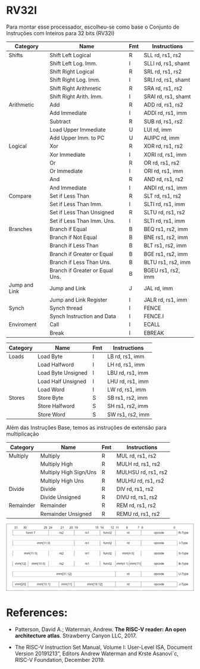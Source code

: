 # RV32I

Para montar esse processador, escolheu-se como base o Conjunto de Instruções com Inteiros para 32 bits (RV32I)

| Category      |                 Name            | Fmt |       Instructions       |
|---------------|---------------------------------|-----|--------------------------|
| Shifts        |              Shift Left Logical |  R  | SLL     rd, rs1, rs2     |
|               |             Shift Left Log. Imm.|  I  | SLLI    rd, rs1, shamt   |
|               |             Shift Right Logical |  R  | SRL     rd, rs1, rs2     |
|               |            Shift Right Log. Imm.|  I  | SRLI    rd, rs1, shamt   |
|               |          Shift Right Arithmetic |  R  | SRA     rd, rs1, rs2     |
|               |          Shift Right Arith. Imm.|  I  | SRAI    rd, rs1, shamt   |
| Arithmetic    |                             Add |  R  | ADD     rd, rs1, rs2     |
|               |                   Add Immediate |  I  | ADDI    rd, rs1, imm     |
|               |                        Subtract |  R  | SUB     rd, rs1, rs2     |
|               |            Load Upper Immediate |  U  | LUI     rd, imm          |
|               |            Add Upper Imm. to PC |  U  | AUIPC   rd, imm          |
| Logical       |                             Xor |  R  | XOR     rd, rs1, rs2     |
|               |                   Xor Immediate |  I  | XORI    rd, rs1, imm     |
|               |                              Or |  R  | OR      rd, rs1, rs2     |
|               |                    Or Immediate |  I  | ORI     rd, rs1, imm     |
|               |                             And |  R  | AND     rd, rs1, rs2     |
|               |                   And Immediate |  I  | ANDI    rd, rs1, imm     |
| Compare       |                Set if Less Than |  R  | SLT     rd, rs1, rs2     |
|               |           Set if Less Than Imm. |  I  | SLTI    rd, rs1, imm     |
|               |       Set if Less Than Unsigned |  R  | SLTU    rd, rs1, rs2     |
|               |      Set if Less Than Imm. Uns. |  I  | SLTI    rd, rs1, imm     |
| Branches      |                 Branch if Equal |  B  | BEQ     rs1, rs2, imm    |
|               |             Branch if Not Equal |  B  | BNE     rs1, rs2, imm    |
|               |             Branch if Less Than |  B  | BLT     rs1, rs2, imm    |
|               |      Branch if Greater or Equal |  B  | BGE     rs1, rs2, imm    |
|               |        Branch if Less Than Uns. |  B  | BLTU    rs1, rs2, imm    |
|               | Branch if Greater or Equal Uns. |  B  | BGEU    rs1, rs2, imm    |
| Jump and Link |                   Jump and Link |  J  | JAL     rd, imm          |
|               |          Jump and Link Register |  I  | JALR    rd, rs1, imm     |
| Synch         |                    Synch thread |  I  | FENCE                    |
|               |      Synch Instruction and Data |  I  | FENCE.I                  |
| Enviroment    |                            Call |  I  | ECALL                    |
|               |                           Break |  I  | EBREAK                   |

| Category      |                 Name            | Fmt |       Instructions       |
|---------------|---------------------------------|-----|--------------------------|
| Loads         |                       Load Byte |  I  | LB      rd, rs1, imm     |
|               |                   Load Halfword |  I  | LH      rd, rs1, imm     |
|               |              Load Byte Unsigned |  I  | LBU     rd, rs1, imm     |
|               |              Load Half Unsigned |  I  | LHU     rd, rs1, imm     |
|               |                       Load Word |  I  | LW      rd, rs1, imm     |
| Stores        |                      Store Byte |  S  | SB      rs1, rs2, imm    |
|               |                  Store Halfword |  S  | SH      rs1, rs2, imm    |
|               |                      Store Word |  S  | SW      rs1, rs2, imm    |

Além das Instruções Base, temos as instruções de extensão para multiplicação

| Category      |                 Name            | Fmt |       Instructions       |
|---------------|---------------------------------|-----|--------------------------|
| Multiply      |                        Multiply |  R  | MUL     rd, rs1, rs2     |
|               |                   Multiply High |  R  | MULH    rd, rs1, rs2     |
|               |          Multiply High Sign/Uns |  R  | MULHSU  rd, rs1, rs2     |
|               |               Multiply High Uns |  R  | MULHU   rd, rs1, rs2     |
| Divide        |                          Divide |  R  | DIV     rd, rs1, rs2     |
|               |                 Divide Unsigned |  R  | DIVU    rd, rs1, rs2     |
| Remainder     |                       Remainder |  R  | REM     rd, rs1, rs2     |
|               |              Remainder Unsigned |  R  | REMU    rd, rs1, rs2     |

![Intructions Format](images/image_instruction.png)

# References:

 - Patterson, David A.; Waterman, Andrew. **The RISC-V reader: An open architecture atlas**. Strawberry Canyon LLC, 2017.

 - The RISC-V Instruction Set Manual, Volume I: User-Level ISA, Document Version
20191213”, Editors Andrew Waterman and Krste Asanovi´c, RISC-V Foundation, December 2019.
